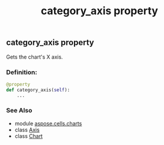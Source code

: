 ﻿---
title: category_axis property
second_title: Aspose.Cells for Python via .NET API References
description: 
type: docs
weight: 180
url: /aspose.cells.charts/chart/category_axis/
is_root: false
---

## category_axis property


Gets the chart's X axis.
### Definition:
```python
@property
def category_axis(self):
    ...
```

### See Also
* module [aspose.cells.charts](../../)
* class [Axis](/cells/python-net/aspose.cells.charts/axis)
* class [Chart](/cells/python-net/aspose.cells.charts/chart)
